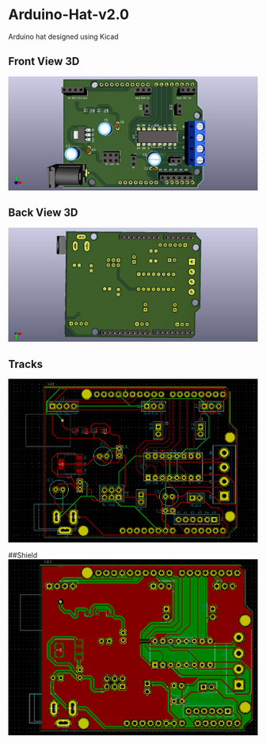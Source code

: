 # Arduino-Hat-v2.0
Arduino hat designed using Kicad

## Front View 3D
![Front_View](https://github.com/mananrg/Arduino-Hat-v2.0/blob/master/Front_Arduino_Hat_V2.0.jpg)

## Back View 3D
![Back_View](https://github.com/mananrg/Arduino-Hat-v2.0/blob/master/Back_Arduino_Hat_V2.0.jpg)

## Tracks 
![Tracks](https://github.com/mananrg/Arduino-Hat-v2.0/blob/master/Tracks.png)

##Shield
![Shield](https://github.com/mananrg/Arduino-Hat-v2.0/blob/master/Shield.png)

